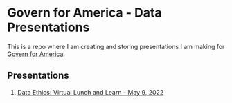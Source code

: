 # Govern for America - Data Presentations

This is a repo where I am creating and storing presentations I am making for 
[Govern for America](https://www.govern4america.org/).

## Presentations

1. [Data Ethics: Virtual Lunch and Learn - May 9, 2022](https://github.com/jrozra200/GFA/data%20ethics)